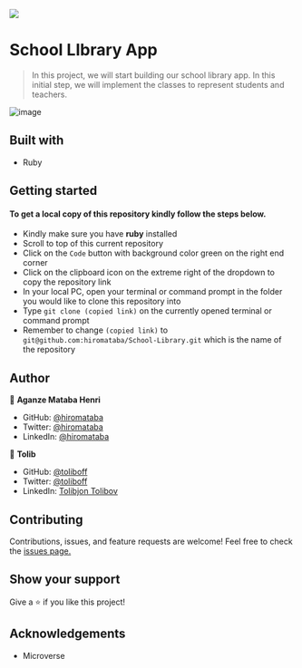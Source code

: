 ![](https://img.shields.io/badge/Microverse-blueviolet)

# School LIbrary App

> In this project, we will start building our school library app. In this initial step, we will implement the classes to represent students and teachers.

![image](https://user-images.githubusercontent.com/75126481/136585994-7d547b88-6002-48d7-85fa-aeae01881897.png)


## Built with

- Ruby

## Getting started

#### To get a local copy of this repository kindly follow the steps below.

- Kindly make sure you have **ruby** installed
- Scroll to top of this current repository
- Click on the `Code` button with background color green on the right end corner
- Click on the clipboard icon on the extreme right of the dropdown to copy the repository link
- In your local PC, open your terminal or command prompt in the folder you would like to clone this repository into
- Type `git clone (copied link)` on the currently opened terminal or command prompt
- Remember to change `(copied link)` to `git@github.com:hiromataba/School-Library.git` which is the name of the repository

## Author
  
👤 **Aganze Mataba Henri**

- GitHub: [@hiromataba](https://github.com/hiromataba)
- Twitter: [@hiromataba](https://twitter.com/MatabaHiro)
- LinkedIn: [@hiromataba](https://www.linkedin.com/in/aganzemataba/)

👤 **Tolib**

- GitHub: [@toliboff](https://github.com/toliboff)
- Twitter: [@toliboff](https://twitter.com/toliboff)
- LinkedIn: [Tolibjon Tolibov](https://linkedin.com/in/toliboff)

## Contributing

Contributions, issues, and feature requests are welcome!
Feel free to check the [issues page.](https://github.com/hiromataba/School-Library/issues)

## Show your support

Give a ⭐️ if you like this project!

## Acknowledgements

- Microverse
